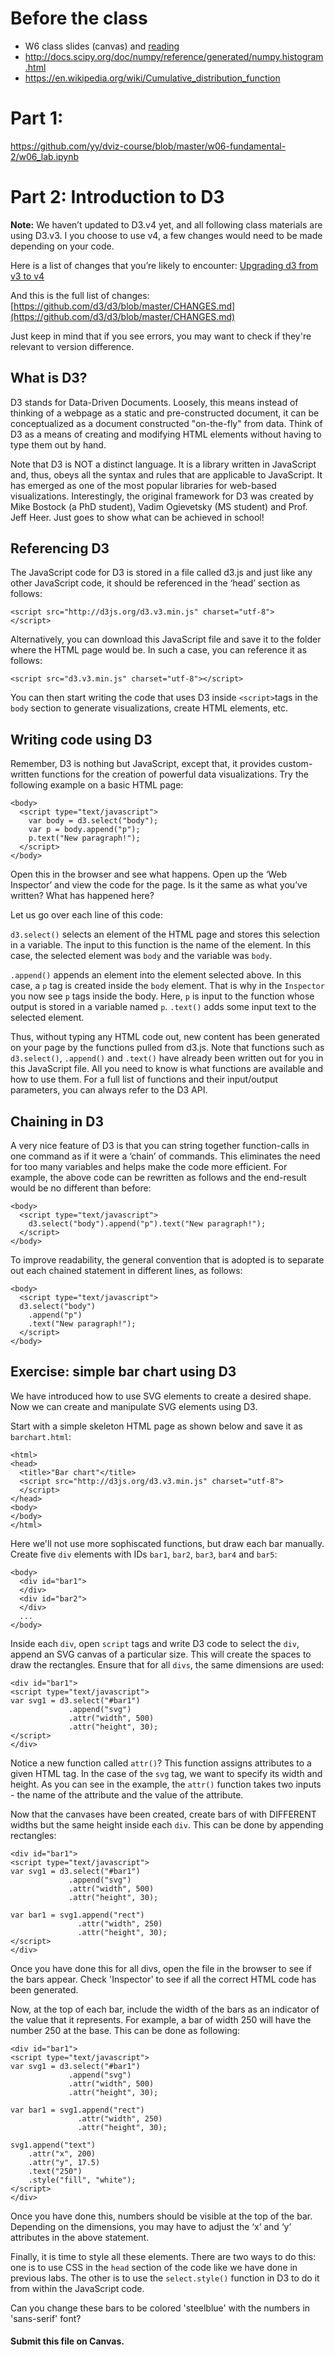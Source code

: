 # Before the class

- W6 class slides (canvas) and [reading](https://github.com/yy/dviz-course/blob/master/w06-fundamental-2/class.md#before-the-class)
- http://docs.scipy.org/doc/numpy/reference/generated/numpy.histogram.html
- https://en.wikipedia.org/wiki/Cumulative_distribution_function


# Part 1:

https://github.com/yy/dviz-course/blob/master/w06-fundamental-2/w06_lab.ipynb

# Part 2: Introduction to D3
**Note:** We haven’t updated to D3.v4 yet, and all following class materials are using D3.v3. I you choose to use v4, a few changes would need to be made depending on your code. 

Here is a list of changes that you’re likely to encounter: [Upgrading d3 from v3 to v4](https://keithpblog.org/post/upgrading-d3-from-v3-to-v4/)

And this is the full list of changes: [https://github.com/d3/d3/blob/master/CHANGES.md](https://github.com/d3/d3/blob/master/CHANGES.md)

Just keep in mind that if you see errors, you may want to check if they're relevant to version difference.


## What is D3?

D3 stands for Data-Driven Documents. Loosely, this means instead of thinking of
a webpage as a static and pre-constructed document, it can be conceptualized as
a document constructed "on-the-fly" from data. Think of D3 as a means of
creating and modifying HTML elements without having to type them out by hand.

Note that D3 is NOT a distinct language. It is a library written in JavaScript
and, thus, obeys all the syntax and rules that are applicable to JavaScript. It
has emerged as one of the most popular libraries for web-based visualizations.
Interestingly, the original framework for D3 was created by Mike Bostock (a PhD
student), Vadim Ogievetsky (MS student) and Prof. Jeff Heer. Just goes to show
what can be achieved in school!

## Referencing D3

The JavaScript code for D3 is stored in a file called d3.js and just like any
other JavaScript code, it should be referenced in the ‘head’ section as
follows:

    <script src="http://d3js.org/d3.v3.min.js" charset="utf-8">
    </script>

Alternatively, you can download this JavaScript file and save it to the folder
where the HTML page would be. In such a case, you can reference it as follows:

    <script src="d3.v3.min.js" charset="utf-8"></script>

You can then start writing the code that uses D3 inside `<script>`tags in the
`body` section to generate visualizations, create HTML elements, etc.

## Writing code using D3

Remember, D3 is nothing but JavaScript, except that, it provides custom-written
functions for the creation of powerful data visualizations. Try the following
example on a basic HTML page:

    <body>
      <script type="text/javascript">
        var body = d3.select("body");
        var p = body.append("p");
        p.text("New paragraph!");
      </script>
    </body>
 
Open this in the browser and see what happens. Open up the ‘Web Inspector’ and
view the code for the page. Is it the same as what you’ve written? What has
happened here?

Let us go over each line of this code:

`d3.select()` selects an element of the HTML page and stores this selection in
a variable. The input to this function is the name of the element. In this
case, the selected element was `body` and the variable was `body`. 

`.append()` appends an element into the element selected above. In
this case, a `p` tag is created inside the `body` element. That is why in the
`Inspector` you now see `p` tags inside the body. Here, `p` is input to the
function whose output is stored in a variable named `p`.  `.text()`
adds some input text to the selected element.

Thus, without typing any HTML code out, new content has been generated on your
page by the functions pulled from d3.js. Note that functions such as
`d3.select()`, `.append()` and `.text()` have already been
written out for you in this JavaScript file. All you need to know is what
functions are available and how to use them. For a full list of functions and
their input/output parameters, you can always refer to the D3 API. 

## Chaining in D3

A very nice feature of D3 is that you can string together function-calls in one
command as if it were a ‘chain’ of commands. This eliminates the need for too
many variables and helps make the code more efficient. For example, the above
code can be rewritten as follows and the end-result would be no different than
before:

    <body>
      <script type="text/javascript">
        d3.select("body").append("p").text("New paragraph!");
      </script>
    </body>

To improve readability, the general convention that is adopted is to separate
out each chained statement in different lines, as follows:

    <body>
      <script type="text/javascript">
      d3.select("body")
        .append("p")
        .text("New paragraph!");
      </script>
    </body>

## Exercise: simple bar chart using D3

We have introduced how to use SVG elements to create a desired shape. Now we
can create and manipulate SVG elements using D3.

Start with a simple skeleton HTML page as shown below and save it as
`barchart.html`:

    <html>
    <head>
      <title>"Bar chart"</title>
      <script src="http://d3js.org/d3.v3.min.js" charset="utf-8">
      </script>
    </head>
    <body>
    </body>
    </html>

Here we'll not use more sophiscated functions, but draw each bar manually. Create five `div` elements with IDs `bar1`, `bar2`, `bar3`, `bar4` and `bar5`:

    <body>
      <div id="bar1">
      </div>
      <div id="bar2">
      </div>
      ...
    </body>

Inside each `div`, open `script` tags and write D3 code to select the `div`,
append an SVG canvas of a particular size. This will create the spaces to draw the rectangles. Ensure that for all `divs`, the same dimensions are used:

    <div id="bar1">
    <script type="text/javascript">
    var svg1 = d3.select("#bar1")
                 .append("svg")
                 .attr("width", 500)
                 .attr("height", 30);
    </script>
    </div>

Notice a new function called `attr()`? This function assigns attributes to a
given HTML tag. In the case of the `svg` tag, we want to specify its width and
height. As you can see in the example, the `attr()` function takes two inputs -
the name of the attribute and the value of the attribute.

Now that the canvases have been created, create bars of with DIFFERENT widths
but the same height inside each `div`. This can be done by appending
rectangles:

    <div id="bar1">
    <script type="text/javascript">
    var svg1 = d3.select("#bar1")
                 .append("svg")
                 .attr("width", 500)
                 .attr("height", 30);

    var bar1 = svg1.append("rect")
                   .attr("width", 250)
                   .attr("height", 30);
    </script>
    </div>


Once you have done this for all divs, open the file in the browser to see if
the bars appear. Check 'Inspector' to see if all the correct HTML code has been
generated.

Now, at the top of each bar, include the width of the bars as an indicator of
the value that it represents. For example, a bar of width 250 will have the
number 250 at the base. This can be done as following:

    <div id="bar1">
    <script type="text/javascript">
    var svg1 = d3.select("#bar1")
                 .append("svg")
                 .attr("width", 500)
                 .attr("height", 30);

    var bar1 = svg1.append("rect")
                   .attr("width", 250)
                   .attr("height", 30);

    svg1.append("text")
        .attr("x", 200)
        .attr("y", 17.5)
        .text("250")
        .style("fill", "white");
    </script>
    </div>

Once you have done this, numbers should be visible at the top of the bar.
Depending on the dimensions, you may have to adjust the ‘x’ and ‘y’ attributes
in the above statement.

Finally, it is time to style all these elements. There are two ways to do this:
one is to use CSS in the `head` section of the code like we have done in
previous labs. The other is to use the `select.style()` function in D3 to do it
from within the JavaScript code.

 Can you change these bars to be colored 'steelblue' with the numbers in
 'sans-serif' font? 
 
#### Submit this file on Canvas.




